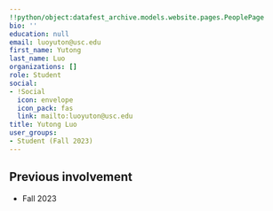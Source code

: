 ```yaml
---
!!python/object:datafest_archive.models.website.pages.PeoplePage
bio: ''
education: null
email: luoyuton@usc.edu
first_name: Yutong
last_name: Luo
organizations: []
role: Student
social:
- !Social
  icon: envelope
  icon_pack: fas
  link: mailto:luoyuton@usc.edu
title: Yutong Luo
user_groups:
- Student (Fall 2023)
---
```



## Previous involvement

* Fall 2023

